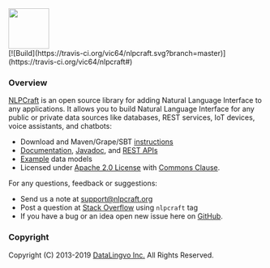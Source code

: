 <img src="https://nlpcraft.org/images/nlpcraft_logo_black.gif" height="80px">
<br>
[![Build](https://travis-ci.org/vic64/nlpcraft.svg?branch=master)](https://travis-ci.org/vic64/nlpcraft#)

### Overview
[NLPCraft](https://nlpcraft.org/) is an open source library for adding Natural Language Interface to any applications.
It allows you to build Natural Language Interface for any 
public or private data sources like databases, REST services, IoT devices, 
voice assistants, and chatbots:

 * Download and Maven/Grape/SBT [instructions](https://nlpcraft.org/download.html)
 * [Documentation](https://nlpcraft.org/docs.html), [Javadoc](https://nlpcraft.org/apis/latest/index.html), and [REST APIs](https://nlpcraft.docs.apiary.io/)
 * [Example](https://github.com/vic64/nlpcraft/tree/master/src/main/scala/org/nlpcraft/examples) data models
 * Licensed under [Apache 2.0 License](https://www.apache.org/licenses/LICENSE-2.0) with [Commons Clause](https://commonsclause.com/).

For any questions, feedback or suggestions:

 * Send us a note at [support@nlpcraft.org](mailto:support@nlpcraft.org)
 * Post a question at [Stack Overflow](https://stackoverflow.com/questions/ask) using <code>nlpcraft</code> tag
 * If you have a bug or an idea open new issue here on [GitHub](https://github.com/vic64/nlpcraft/issues).

### Copyright
Copyright (C) 2013-2019 [DataLingvo Inc.](https://www.datalingvo.com) All Rights Reserved.


